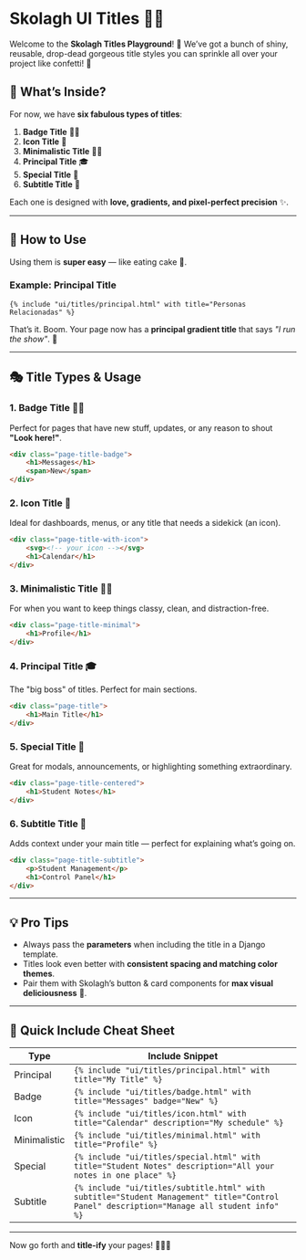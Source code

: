 # Skolagh UI Titles 🎉🌟

Welcome to the **Skolagh Titles Playground**! 🌟
We’ve got a bunch of shiny, reusable, drop-dead gorgeous title styles you can sprinkle all over your project like confetti! 🎈

## 📖 What’s Inside?

For now, we have **six fabulous types of titles**:

1. **Badge Title** 🌟🎉
2. **Icon Title** 🔖
3. **Minimalistic Title** 🧘‍♂️
4. **Principal Title** 🎓
5. **Special Title** 💫
6. **Subtitle Title** 🎤

Each one is designed with **love, gradients, and pixel-perfect precision** ✨.

---

## 📝 How to Use

Using them is **super easy** — like eating cake 🍰.

### Example: Principal Title

```django
{% include "ui/titles/principal.html" with title="Personas Relacionadas" %}
```

That’s it. Boom. Your page now has a **principal gradient title** that says *"I run the show"*. 🌟

---

## 🎭 Title Types & Usage

### 1. Badge Title 🌟🎉

Perfect for pages that have new stuff, updates, or any reason to shout **"Look here!"**.

```html
<div class="page-title-badge">
    <h1>Messages</h1>
    <span>New</span>
</div>
```

### 2. Icon Title 🔖

Ideal for dashboards, menus, or any title that needs a sidekick (an icon).

```html
<div class="page-title-with-icon">
    <svg><!-- your icon --></svg>
    <h1>Calendar</h1>
</div>
```

### 3. Minimalistic Title 🧘‍♂️

For when you want to keep things classy, clean, and distraction-free.

```html
<div class="page-title-minimal">
    <h1>Profile</h1>
</div>
```

### 4. Principal Title 🎓

The "big boss" of titles. Perfect for main sections.

```html
<div class="page-title">
    <h1>Main Title</h1>
</div>
```

### 5. Special Title 💫

Great for modals, announcements, or highlighting something extraordinary.

```html
<div class="page-title-centered">
    <h1>Student Notes</h1>
</div>
```

### 6. Subtitle Title 🎤

Adds context under your main title — perfect for explaining what’s going on.

```html
<div class="page-title-subtitle">
    <p>Student Management</p>
    <h1>Control Panel</h1>
</div>
```

---

## 💡 Pro Tips

* Always pass the **parameters** when including the title in a Django template.
* Titles look even better with **consistent spacing and matching color themes**.
* Pair them with Skolagh’s button & card components for **max visual deliciousness** 🌟.

---

## 🚀 Quick Include Cheat Sheet

| Type         | Include Snippet                                                                                                                          |
| ------------ | ---------------------------------------------------------------------------------------------------------------------------------------- |
| Principal    | `{% include "ui/titles/principal.html" with title="My Title" %}`                                                                         |
| Badge        | `{% include "ui/titles/badge.html" with title="Messages" badge="New" %}`                                                                 |
| Icon         | `{% include "ui/titles/icon.html" with title="Calendar" description="My schedule" %}`                                                    |
| Minimalistic | `{% include "ui/titles/minimal.html" with title="Profile" %}`                                                                            |
| Special      | `{% include "ui/titles/special.html" with title="Student Notes" description="All your notes in one place" %}`                            |
| Subtitle     | `{% include "ui/titles/subtitle.html" with subtitle="Student Management" title="Control Panel" description="Manage all student info" %}` |

---

Now go forth and **title-ify** your pages! 🚀🌟✨
